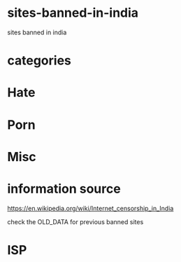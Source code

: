 # sites-banned-in-india
sites banned in india






# categories


# Hate

# Porn

# Misc







# information source
https://en.wikipedia.org/wiki/Internet_censorship_in_India


check the OLD_DATA for previous banned sites


# ISP
